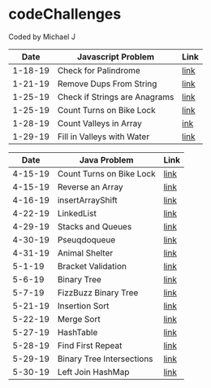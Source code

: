 # codeChallenges
Coded by Michael J


| Date    | Javascript Problem            | Link                                     |
|---------|-------------------------------|------------------------------------------|
| 1-18-19 | Check for Palindrome          |[link](/javascript/palindrome/)           |
| 1-21-19 | Remove Dups From String       |[link](/javascript/removeDupsFromString/) |
| 1-25-19 | Check if Strings are Anagrams |[link](/javascript/anagram/)              |
| 1-25-19 | Count Turns on Bike Lock      |[link](/javascript/bikeLock/)             |
| 1-28-19 | Count Valleys in Array        |[ink](/javascript/countValleys/)          |
| 1-29-19 | Fill in Valleys with Water    |[link](/javascript/valleysHoldingWater/)  |

| Date    | Java Problem                  | Link                                                      |
|---------|-------------------------------|-----------------------------------------------------------|
| 4-15-19 | Count Turns on Bike Lock      | [link](/java/src/main/bikelock/)                          |
| 4-15-19 | Reverse an Array              | [link](/java/src/main/arrayReverse/)                      |
| 4-16-19 | insertArrayShift              | [link](/java/src/main/java/array_shift/)                  |
| 4-22-19 | LinkedList                    | [link](/java/src/main/java/dataStructures/)               |
| 4-29-19 | Stacks and Queues             | [link](/java/src/main/java/dataStructures/)               |
| 4-30-19 | Pseuqdoqueue                  | [link](/java/src/main/java/dataStructures/)               | 
| 4-31-19 | Animal Shelter                | [link](/java/src/main/java/dataStructures/animalShelter/) |
| 5-1-19  | Bracket Validation            | [link](/java/src/main/java/bracketValidation/)            |
| 5-6-19  | Binary Tree                   | [link](/java/src/main/java/dataStructures/trees/)         |
| 5-7-19  | FizzBuzz Binary Tree          | [link](/java/src/main/java/dataStructures/trees/)         |
| 5-21-19 | Insertion Sort                | [link](/java/src/main/java/sorts/)                        |
| 5-22-19 | Merge Sort                    | [link](/java/src/main/java/sorts/)                        |
| 5-27-19 | HashTable                     | [link](/java/src/main/java/hashtable/)                    |
| 5-28-19 | Find First Repeat             | [link](/java/src/main/java/stringManipulation/)           |
| 5-29-19 | Binary Tree Intersections     | [link](/java/src/main/java/dataStructures/trees)          |
| 5-30-19 | Left Join HashMap             | [link](/java/src/main/java/hash/hashmap)                  | 
